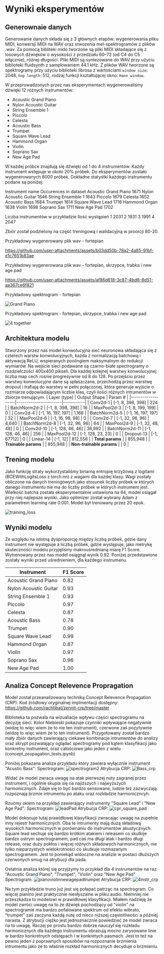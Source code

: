 # Wyniki eksperymentów
## Generownaie danych
Generowanie danych składa się z 3 głównych etapów: wygenerowania pliku MIDI, konwersji MIDI na WAV oraz stwozenia mel-spektrogramów z plików .wav. 
Za pomocą bibliteki mido tworzone są pliki MIDI składające się z losowych dźwięków o wysokości z przedziału 60–72 (od C4 do C5 włącznie), różnej długości.
Pliki MIDI są syntezowane do WAV przy użyciu biblioteki fluidsynth z samplowaniem 44.1 kHz.
Z plików WAV tworzone są spektrogramy przy użyciu biblioteki librosa z wartościami `window size`: 2048, `hop length`: 512, rodzaj funkcji kształtującej okno: `Hann window`.

W przeprowadzonych przez nas eksperymentach wygenerowaliśmy dźwięki 12 różnych instrumentów: 
- Acoustic Grand Piano
- Nylon Acoustic Guitar
- String Ensemble 1
- Piccolo
- Celesta
- Acoustic Bass
- Trumpet
- Square Wave Lead
- Hammond Organ
- Violin
- Soprano Sax
- New Age Pad

W każdej próbce znajdują się dźwięki od 1 do 4 instrumentów. Każdy instrument wstępuje w około 20% próbek. Do eksperymentów zostało wygenerowanych 8000 próbek. Dokładne statystki każdego instrumentu podane są poniżej:

Instrument name          Occurences in dataset
Acoustic Grand Piano     1671
Nylon Acoustic Guitar    1646
String Ensemble 1        1643
Piccolo                  1679
Celesta                  1652
Acoustic Bass            1684
Trumpet                  1614
Square Wave Lead         1716
Hammond Organ            1638
Violin                   1698
Soprano Sax              1711
New Age Pad              1702

Liczba instrumentów w przykładzie    Ilość wystąpień
1                                    2031
2                                    1931
3                                    1991
4                                    2047

Zbiór został podzielony na część treningową i walidacyjną w proorcji 80-20. 

Przykładowy wygenerowany plik wav - fortepian


https://github.com/user-attachments/assets/b03dd50b-78a2-4a85-91bf-e1c7651b83ae

Przykładowy wygenerowana plik wav - fortepian, skrzypce, trabka i new age pad


https://github.com/user-attachments/assets/af86d618-3c87-4bd6-8d51-aa367ce6f821

Przykładowy spektrogram - fortepian

![Grand Piano](https://github.com/user-attachments/assets/3b222643-3888-43b9-870c-5e747814415d)

Przykładowy spektrogram - fortepian, skrzypce, trabka i new age pad

![4 together](https://github.com/user-attachments/assets/54a76c72-9c99-43d4-bacd-7b9bdc9d6a75)

## Architektura modelu

Stworzony przez nas model konwolucyjna sieć neuronowa składająca się z czterech warstw konwolucyjnych, każda z normalizacją batchową i aktywacją ReLU, wspieranych poolingiem maksymalnym do redukcji wymiarów. Na wejście sieci podawane są czarno-białe spectrogramy o rozdzielczości 400x400 pikseli. Dla każdej kolejnej warstwy konwolucyjnej liczba map cech rośnie progresywnie od 8 do 128. Po przejściu przez warstwy konwolucyjne dane są spłaszczane, przechodzą przez warstwę dropout i trafiają do warstwy w pełni połączonej, która generuje wyjście o rozmiarze odpowiadającym liczbie klas, czyli ilości różnych intrumentów w zbiorze trenującym.
| Layer (type)      | Output Shape          | Param #   |
|-------------------|-----------------------|-----------|
| Conv2d-1          | [-1, 8, 398, 398]    | 224       |
| BatchNorm2d-2     | [-1, 8, 398, 398]    | 16        |
| MaxPool2d-3       | [-1, 8, 199, 199]    | 0         |
| Conv2d-4          | [-1, 16, 197, 197]   | 1,168     |
| BatchNorm2d-5     | [-1, 16, 197, 197]   | 32        |
| MaxPool2d-6       | [-1, 16, 98, 98]     | 0         |
| Conv2d-7          | [-1, 32, 96, 96]     | 4,640     |
| BatchNorm2d-8     | [-1, 32, 96, 96]     | 64        |
| MaxPool2d-9       | [-1, 32, 48, 48]     | 0         |
| Conv2d-10         | [-1, 128, 46, 46]    | 36,992    |
| BatchNorm2d-11    | [-1, 128, 46, 46]    | 256       |
| MaxPool2d-12      | [-1, 128, 23, 23]    | 0         |
| Dropout-13        | [-1, 67712]          | 0         |
| Linear-14         | [-1, 12]             | 812,556   |
| **Total params** |                       | 855,948   |
| **Trainable params** |                    | 855,948   |
| **Non-trainable params** |               | 0         |

## Trening modelu

Jako funkcję straty wykorzystaliśmy binarną entropię krzyżową z logitami (BCEWithLogitsLoss z torch.nn) z wagami dla każdej klasy. Wagi zostały obliczone na danych treningowych jako stosunek liczby próbek w których danego instrumentu nie ma do liczby próbek w których instrument jest.
Wielkość batcha została eksperymentalnie ustawiona na 64, model osiągał przy niej najlepsze wyniki. Jako optimizer został wybrany Adam z parametrem learning rate 0.001. Model był trenowany przez 20 epok. 

![training_loss](https://github.com/user-attachments/assets/875a24a0-733b-4039-a309-7fad8184e543)


## Wyniki modelu
Ze względu na istotną dysproporcję między liczbą próbek, gdzie dany instrument nie występuje a liczbą próbek, gdzie występuje, jako metrykę skuteczności modelu przyjęliśmy makrouśrednianą miarę F1 Score. Wytrenowany przez nas model osiągnął wynik 0.92. Poniżej przedstawione zostały wyniki przed uśrednieniem, dla każdego instrumenu.

| Instrument              | F1 Score |
|-------------------------|----------|
| Acoustic Grand Piano    | 0.82     |
| Nylon Acoustic Guitar   | 0.93     |
| String Ensemble 1       | 0.93     |
| Piccolo                 | 0.97     |
| Celesta                 | 0.87     |
| Acoustic Bass           | 0.78     |
| Trumpet                 | 0.90     |
| Square Wave Lead        | 0.99     |
| Hammond Organ           | 0.87     |
| Violin                  | 0.97     |
| Soprano Sax             | 0.96     |
| New Age Pad             | 1.00     |


## Analiza Concept Relevence Propragation

Model został przeanalizowany techniką Concept Relevence Propagation (CRP). Kod źródłowy oryginalnej implmentacji dostępny: https://github.com/rachtibat/zennit-crp/tree/master

Biblioteka ta pozwala na wizualiacje wpływu części spectrogramu na decyzję sieci. Kolor Niebieski pokazuje czynniki wpływające negatywnie (widzę to więc wiem że to nie ten instrument), czerwone zaś pozytywnie (widzę to więc wiem że to ten instrument). Przygotowany został bardzo mały zbiór danych zawierający ciekawe kombinacje intrumentów do analizy oraz skrypt pozwalający oglądać spectrogramy pod kątem klasyfikacji jako konkretny instrument, oraz całościowo jako jeden z wielu (concept_propagation_tests.ipynb)

Poniżej pokazana analiza przykładu który zawiera wyłącznie instrument "Acustic Bass":
Spectrogram:
![spectrogram2](https://github.com/user-attachments/assets/c6e7df4e-acae-42e2-8756-918c156900d5)
Atrybucja CRP:
![Bass_crp](https://github.com/user-attachments/assets/608d3fa6-e2a6-4852-b0cc-fd6141eb61aa)

Widać że model zwraca uwagę na atak pierwszej nuty zagranej przez instrument, i ogólnie skupia się na najiższych i najwyższych harmonicznych. Zdaje się to być bardzo sensowane, ludzie też zazwyczają rozpoznają brzmie intrumentu po ataku oraz rozkładzie harmoniczncyh. 

Rzućmy okiem na przykład zawierający instrumenty "Square Lead" i "New Age Pad":
Spectrogram:
![leadPad](https://github.com/user-attachments/assets/157a1e0f-403b-4c26-b582-3d63f5ae636c)
Atrybucja CRP:
![cpr_square_pad](https://github.com/user-attachments/assets/6934d440-07ae-466b-9bd5-17884e32a6ef)

Model dokonuje tutaj prawidłowej klasyfikacji zwracając uwagę na zupełnie inny rejestr harmonicznych. Oba te intrumenty mają dużą składową wysokich harmonicznych w porównaniu do instrumentów akustycznych. Square lead sechuje się bardzo krótkim atakiem i releasem co skutkije bardzo ostrym spectrogramem, pad caś ma długi atak i bardzo długi release, oraz duży pokłos i więcej różnych składowych harmonicznych, nie tylko nieparzystych wielokrotności co skutkuje rozmazanym spectrogramem. Jest to poniekąd widoczne na analizie w postaci dłuższych czerwonych smug na atrybucji dla pada. 

Ostatnia analiza której się przyjżymy to przykład dla 4 instrumentów na raz: "Acoustic Grand Piano", "Trumpet", "Violin" oraz "New Age Pad"
Spectrogram:
![pianoviolinnewagepadtrumpet](https://github.com/user-attachments/assets/6fb06089-b3c2-442d-9bb4-6a4bdbd33d95)
Atrybucja CRP:
![4instr_crp](https://github.com/user-attachments/assets/0b3d0681-35c5-4bcb-87e8-5ff7959ec2ee)

Na tym przykładzie truno już jest się połapać patrząc na spectrogram. Co więcej pianino jest praktycznie niesłyszalne w pliku audio. Niemniej nie przeszkadza to modelowi w prawidłowej klasyfikacji. Miałem nadzieję że model zwróci uwagę na to że dźwięk pochodzący od "violin" na spectrogramie ma bardzo pofalowane spektrum od efektu wibrato, "trumpet" zaś zaczyna każdą nutę od nieco niższej częstotliwości a później narasta. Z atrybucji ciężko jest jednoznacznie powiedzieć że model zwraca na to uwagę. Raczej po prostu bardzo dobrze nauczył się rozkładu harmonicznych dla każdego instrumentu obrazują mocno zarysowane linie w bardzo konkretnych odstępach i w konkretych pasmach. Jest to też na pewno jeden z poprawnych sposobów na rozpoznanie brzmienia intrumentu jako że to właśnie rozkład harmonicznych decyduje o brzmieniu. 
